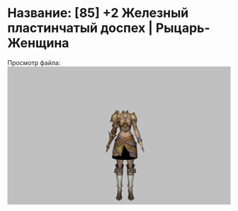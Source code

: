 # Название: [85] +2 Железный пластинчатый доспех | Рыцарь-Женщина

Просмотр файла:
![p010004.png](p010004.png)